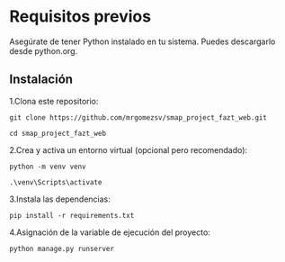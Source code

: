 # Requisitos previos
Asegúrate de tener Python instalado en tu sistema. Puedes descargarlo desde python.org.

## Instalación
1.Clona este repositorio:

    git clone https://github.com/mrgomezsv/smap_project_fazt_web.git

    cd smap_project_fazt_web

2.Crea y activa un entorno virtual (opcional pero recomendado):

    python -m venv venv

    .\venv\Scripts\activate

3.Instala las dependencias:

    pip install -r requirements.txt

4.Asignación de la variable de ejecución del proyecto:
    
    python manage.py runserver


